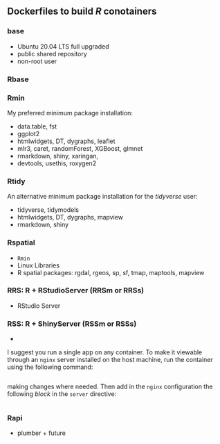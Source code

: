 ## Dockerfiles to build *R* conotainers

### base
 - Ubuntu 20.04 LTS full upgraded
 - public shared repository
 - non-root user

### Rbase




### Rmin
My preferred minimum package installation:
 - data.table, fst
 - ggplot2
 - htmlwidgets, DT, dygraphs, leaflet
 - mlr3, caret, randomForest, XGBoost, glmnet
 - rmarkdown, shiny, xaringan, 
 - devtools, usethis, roxygen2

### Rtidy
An alternative minimum package installation for the *tidyverse* user:
 - tidyverse, tidymodels
 - htmlwidgets, DT, dygraphs, mapview
 - rmarkdown, shiny

### Rspatial
 - `Rmin`
 - Linux Libraries
 - R spatial packages: rgdal, rgeos, sp, sf, tmap, maptools, mapview

### RRS: R + RStudioServer (RRSm or RRSs)
 - RStudio Server 



### RSS: R + ShinyServer (RSSm or RSSs)
 - 

I suggest you run a single app on any container. To make it viewable through an `nginx` server installed on the host machine, run the container using the following command:
```

```
making changes where needed. Then add in the `nginx` configuration the following *block* in the `server` directive:
```

```

### Rapi
 - plumber + future

